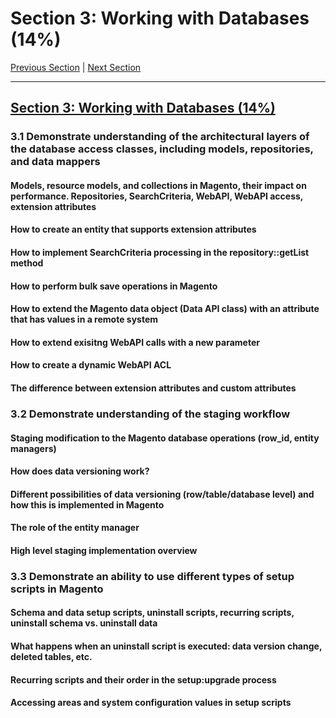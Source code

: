 # Section 3: Working with Databases (14%)

[Previous Section](./2.md) | [Next Section](./4.md)

-----

## [Section 3: Working with Databases (14%)](./3.md)

### **3.1**  Demonstrate understanding of the architectural layers of the database access classes, including models, repositories, and data mappers

#### **Models, resource models, and collections in Magento, their impact on performance. Repositories, SearchCriteria, WebAPI, WebAPI access, extension attributes**

#### **How to create an entity that supports extension attributes**

#### **How to implement SearchCriteria processing in the repository::getList method**

#### **How to perform bulk save operations in Magento**

#### **How to extend the Magento data object (Data API class) with an attribute that has values in a remote system**

#### **How to extend exisitng WebAPI calls with a new parameter**

#### **How to create a dynamic WebAPI ACL**

#### **The difference between extension attributes and custom attributes**

### **3.2**  Demonstrate understanding of the staging workflow

#### **Staging modification to the Magento database operations (row_id, entity managers)**

#### **How does data versioning work?**

#### **Different possibilities of data versioning (row/table/database level) and how this is implemented in Magento**

#### **The role of the entity manager**

#### **High level staging implementation overview**

### **3.3**  Demonstrate an ability to use different types of setup scripts in Magento

#### **Schema and data setup scripts, uninstall scripts, recurring scripts, uninstall schema vs. uninstall data**

#### **What happens when an uninstall script is executed: data version change, deleted tables, etc.**

#### **Recurring scripts and their order in the setup:upgrade process**

#### **Accessing areas and system configuration values in setup scripts**


